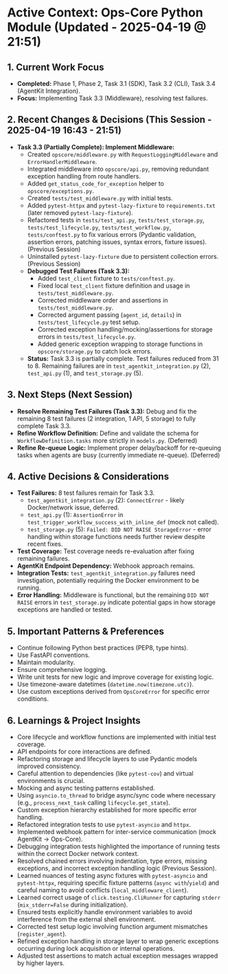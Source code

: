 # Active Context: Ops-Core Python Module (Updated - 2025-04-19 @ 21:51)

## 1. Current Work Focus
- **Completed:** Phase 1, Phase 2, Task 3.1 (SDK), Task 3.2 (CLI), Task 3.4 (AgentKit Integration).
- **Focus:** Implementing Task 3.3 (Middleware), resolving test failures.

## 2. Recent Changes & Decisions (This Session - 2025-04-19 16:43 - 21:51)
- **Task 3.3 (Partially Complete): Implement Middleware:**
    - Created `opscore/middleware.py` with `RequestLoggingMiddleware` and `ErrorHandlerMiddleware`.
    - Integrated middleware into `opscore/api.py`, removing redundant exception handling from route handlers.
    - Added `get_status_code_for_exception` helper to `opscore/exceptions.py`.
    - Created `tests/test_middleware.py` with initial tests.
    - Added `pytest-httpx` and `pytest-lazy-fixture` to `requirements.txt` (later removed `pytest-lazy-fixture`).
    - Refactored tests in `tests/test_api.py`, `tests/test_storage.py`, `tests/test_lifecycle.py`, `tests/test_workflow.py`, `tests/conftest.py` to fix various errors (Pydantic validation, assertion errors, patching issues, syntax errors, fixture issues). (Previous Session)
    - Uninstalled `pytest-lazy-fixture` due to persistent collection errors. (Previous Session)
    - **Debugged Test Failures (Task 3.3):**
        - Added `test_client` fixture to `tests/conftest.py`.
        - Fixed local `test_client` fixture definition and usage in `tests/test_middleware.py`.
        - Corrected middleware order and assertions in `tests/test_middleware.py`.
        - Corrected argument passing (`agent_id`, `details`) in `tests/test_lifecycle.py` test setup.
        - Corrected exception handling/mocking/assertions for storage errors in `tests/test_lifecycle.py`.
        - Added generic exception wrapping to storage functions in `opscore/storage.py` to catch lock errors.
    - **Status:** Task 3.3 is partially complete. Test failures reduced from 31 to 8. Remaining failures are in `test_agentkit_integration.py` (2), `test_api.py` (1), and `test_storage.py` (5).

## 3. Next Steps (Next Session)
- **Resolve Remaining Test Failures (Task 3.3):** Debug and fix the remaining 8 test failures (2 integration, 1 API, 5 storage) to fully complete Task 3.3.
- **Refine Workflow Definition:** Define and validate the schema for `WorkflowDefinition.tasks` more strictly in `models.py`. (Deferred)
- **Refine Re-queue Logic:** Implement proper delay/backoff for re-queuing tasks when agents are busy (currently immediate re-queue). (Deferred)

## 4. Active Decisions & Considerations
- **Test Failures:** 8 test failures remain for Task 3.3.
    - `test_agentkit_integration.py` (2): `ConnectError` - likely Docker/network issue, deferred.
    - `test_api.py` (1): `AssertionError` in `test_trigger_workflow_success_with_inline_def` (mock not called).
    - `test_storage.py` (5): `Failed: DID NOT RAISE StorageError` - error handling within storage functions needs further review despite recent fixes.
- **Test Coverage:** Test coverage needs re-evaluation after fixing remaining failures.
- **AgentKit Endpoint Dependency:** Webhook approach remains.
- **Integration Tests:** `test_agentkit_integration.py` failures need investigation, potentially requiring the Docker environment to be running.
- **Error Handling:** Middleware is functional, but the remaining `DID NOT RAISE` errors in `test_storage.py` indicate potential gaps in how storage exceptions are handled or tested.

## 5. Important Patterns & Preferences
- Continue following Python best practices (PEP8, type hints).
- Use FastAPI conventions.
- Maintain modularity.
- Ensure comprehensive logging.
- Write unit tests for new logic and improve coverage for existing logic.
- Use timezone-aware datetimes (`datetime.now(timezone.utc)`).
- Use custom exceptions derived from `OpsCoreError` for specific error conditions.

## 6. Learnings & Project Insights
- Core lifecycle and workflow functions are implemented with initial test coverage.
- API endpoints for core interactions are defined.
- Refactoring storage and lifecycle layers to use Pydantic models improved consistency.
- Careful attention to dependencies (like `pytest-cov`) and virtual environments is crucial.
- Mocking and async testing patterns established.
- Using `asyncio.to_thread` to bridge async/sync code where necessary (e.g., `process_next_task` calling `lifecycle.get_state`).
- Custom exception hierarchy established for more specific error handling.
- Refactored integration tests to use `pytest-asyncio` and `httpx`.
- Implemented webhook pattern for inter-service communication (mock AgentKit -> Ops-Core).
- Debugging integration tests highlighted the importance of running tests within the correct Docker network context.
- Resolved chained errors involving indentation, type errors, missing exceptions, and incorrect exception handling logic (Previous Session).
- Learned nuances of testing async fixtures with `pytest-asyncio` and `pytest-httpx`, requiring specific fixture patterns (`async with`/`yield`) and careful naming to avoid conflicts (`local_middleware_client`).
- Learned correct usage of `click.testing.CliRunner` for capturing `stderr` (`mix_stderr=False` during initialization).
- Ensured tests explicitly handle environment variables to avoid interference from the external shell environment.
- Corrected test setup logic involving function argument mismatches (`register_agent`).
- Refined exception handling in storage layer to wrap generic exceptions occurring during lock acquisition or internal operations.
- Adjusted test assertions to match actual exception messages wrapped by higher layers.